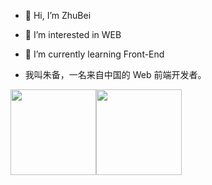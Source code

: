 - 👋 Hi, I’m ZhuBei
- 👀 I’m interested in WEB
- 🌱 I’m currently learning Front-End

- 我叫朱备，一名来自中国的 Web 前端开发者。

<!---
zb980921/zb980921 is a ✨ special ✨ repository because its `README.md` (this file) appears on your GitHub profile.
You can click the Preview link to take a look at your changes.
--->

<img align="" height="137px" src="https://github-readme-stats.vercel.app/api?username=zb980921&hide_title=true&hide_border=true&show_icons=true&include_all_commits=true&line_height=21&bg_color=0,EC6C6C,FFD479,FFFC79,73FA79&theme=graywhite&locale=cn" /><img align="" height="137px" src="https://github-readme-stats.vercel.app/api/top-langs/?username=zb980921&hide_title=true&hide_border=true&layout=compact&bg_color=0,73FA79,73FDFF,D783FF&theme=graywhite&locale=cn" />

